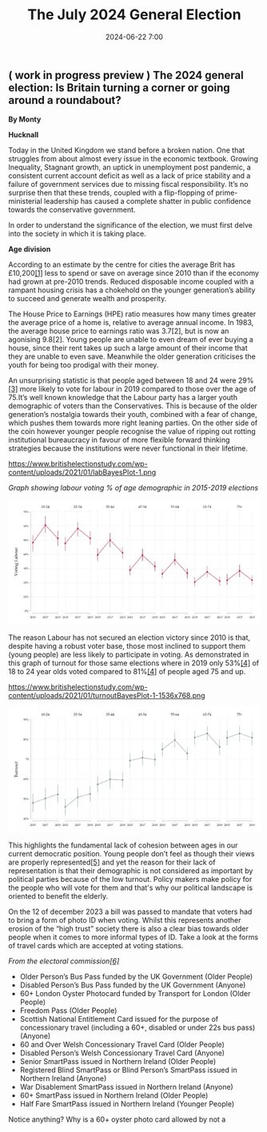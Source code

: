 ﻿---
title: The July 2024 General Election
date: 2024-06-22 7:00
categories: [Article]
tags: [Politics, Economics, UK]

---



## ( work in progress preview ) The 2024 general election: Is Britain turning a corner or going around a roundabout?

**By Monty** 

**Hucknall**

Today in the United Kingdom we stand before a broken nation. One that struggles from about almost every issue in the economic textbook. Growing Inequality, Stagnant growth, an uptick in unemployment post pandemic, a consistent current account deficit as well as a lack of price stability and a failure of government services due to missing fiscal responsibility. It’s no surprise then that these trends, coupled with a flip-flopping of prime-ministerial leadership has caused a complete shatter in public confidence towards the conservative government.

In order to understand the significance of the election, we must first delve into the society in which it is taking place.

**Age division** 

According to an estimate by the centre for cities the average Brit has £10,200[\[1\]](https://www.centreforcities.org/press/cities-outlook-2024-press-release/#:~:text=Every%20part%20of%20the%20UK,10%2C200%20poorer%20%7C%20Centre%20for%20Cities) less to spend or save on average since 2010 than if the economy had grown at pre-2010 trends. Reduced disposable income coupled with a rampant housing crisis has a chokehold on the younger generation’s ability to succeed and generate wealth and prosperity. 

The House Price to Earnings (HPE) ratio measures how many times greater the average price of a home is, relative to average annual income. In 1983, the average house price to earnings ratio was 3.7[2], but is now an agonising 9.8[2]. Young people are unable to even dream of ever buying a house, since their rent takes up such a large amount of their income that they are unable to even save. Meanwhile the older generation criticises the youth for being too prodigal with their money. 

An unsurprising statistic is that people aged between 18 and 24 were 29%[\[3\]](https://www.britishelectionstudy.com/bes-findings/age-and-voting-behaviour-at-the-2019-general-election/) more likely to vote for labour in 2019 compared to those over the age of 75.It’s well known knowledge that the Labour party has a larger youth demographic of voters than the Conservatives. This is because of the older generation’s nostalgia towards their youth, combined with a fear of change, which pushes them towards more right leaning parties. On the other side of the coin however younger people recognise the value of ripping out rotting institutional bureaucracy in favour of more flexible forward thinking strategies because the institutions were never functional in their lifetime. 

<https://www.britishelectionstudy.com/wp-content/uploads/2021/01/labBayesPlot-1.png> 

*Graph showing labour voting % of age demographic in 2015-2019 elections* 

![](Aspose.Words.8f10e200-8247-4049-b459-74eb35de560c.001.jpeg)

The reason Labour has not secured an election victory since 2010 is that, despite having a robust voter base, those most inclined to support them (young people) are less likely to participate in voting. As demonstrated in this graph of turnout for those same elections where in 2019 only 53%[\[4\]](https://www.britishelectionstudy.com/bes-findings/age-and-voting-behaviour-at-the-2019-general-election/) of 18 to 24 year olds voted compared to 81%[\[4\]](https://www.britishelectionstudy.com/bes-findings/age-and-voting-behaviour-at-the-2019-general-election/) of people aged 75 and up.

<https://www.britishelectionstudy.com/wp-content/uploads/2021/01/turnoutBayesPlot-1-1536x768.png> 

![](Aspose.Words.8f10e200-8247-4049-b459-74eb35de560c.002.jpeg)

This highlights the fundamental lack of cohesion between ages in our current democratic position. Young people don’t feel as though their views are properly represented[\[5\]](https://www.bbc.co.uk/news/articles/cxeel1myn13o) and yet the reason for their lack of representation is that their demographic is not considered as important by political parties because of the low turnout. Policy makers make policy for the people who will vote for them and that's why our political landscape is oriented to benefit the elderly.

On the 12 of december 2023 a bill was passed to mandate that voters had to bring a form of photo ID when voting. Whilst this represents another erosion of the “high trust” society there is also a clear bias towards older people when it comes to more informal types of ID. Take a look at the forms of travel cards which are accepted at voting stations.

*From the electoral commission[\[6\]](https://www.electoralcommission.org.uk/voting-and-elections/voter-id/accepted-forms-photo-id)*

- Older Person’s Bus Pass funded by the UK Government (Older People)
- Disabled Person’s Bus Pass funded by the UK Government (Anyone)
- 60+ London Oyster Photocard funded by Transport for London (Older People)
- Freedom Pass (Older People)
- Scottish National Entitlement Card issued for the purpose of concessionary travel (including a 60+, disabled or under 22s bus pass) (Anyone)
- 60 and Over Welsh Concessionary Travel Card (Older People)
- Disabled Person’s Welsh Concessionary Travel Card (Anyone)
- Senior SmartPass issued in Northern Ireland (Older People)
- Registered Blind SmartPass or Blind Person’s SmartPass issued in Northern Ireland (Anyone)
- War Disablement SmartPass issued in Northern Ireland (Anyone)
- 60+ SmartPass issued in Northern Ireland (Older People)
- Half Fare SmartPass issued in Northern Ireland (Younger People)

Notice anything? Why is a 60+ oyster photo card allowed by not a 
